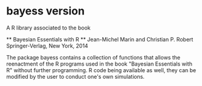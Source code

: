 # bayess version 

A R library associated to the book

** Bayesian Essentials with R ** 
Jean-Michel Marin and Christian P. Robert
Springer-Verlag, New York, 2014

The package bayess contains a collection of functions that allows the reenactment of the R programs used in the book "Bayesian Essentials with R" without further programming. R code being available as well, they can be modified by the user to conduct one's own simulations.
